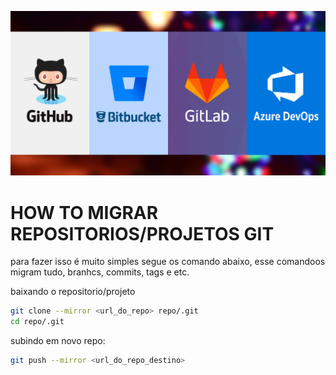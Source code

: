 ![](.pic/cover3.jpg)

# HOW TO MIGRAR REPOSITORIOS/PROJETOS GIT

para fazer isso é muito simples segue os comando abaixo, esse comandoos migram tudo, branhcs, commits, tags e etc.

baixando o repositorio/projeto

```bash
git clone --mirror <url_do_repo> repo/.git
cd repo/.git
```

subindo em novo repo:

```bash
git push --mirror <url_do_repo_destino>
```
